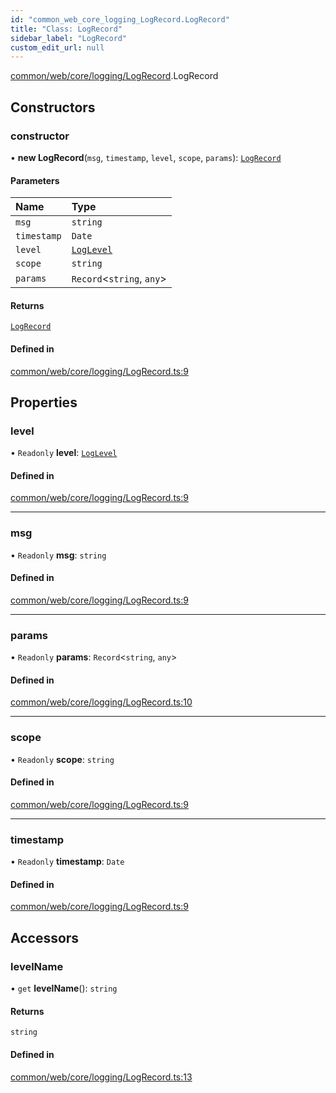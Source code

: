 ```yaml
---
id: "common_web_core_logging_LogRecord.LogRecord"
title: "Class: LogRecord"
sidebar_label: "LogRecord"
custom_edit_url: null
---
```


[common/web/core/logging/LogRecord](../modules/common_web_core_logging_LogRecord.md).LogRecord

## Constructors

### constructor

• **new LogRecord**(`msg`, `timestamp`, `level`, `scope`, `params`): [`LogRecord`](common_web_core_logging_LogRecord.LogRecord.md)

#### Parameters

| Name | Type |
| :------ | :------ |
| `msg` | `string` |
| `timestamp` | `Date` |
| `level` | [`LogLevel`](../enums/common_web_core_logging_LogRecord.LogLevel.md) |
| `scope` | `string` |
| `params` | `Record`<`string`, `any`\> |

#### Returns

[`LogRecord`](common_web_core_logging_LogRecord.LogRecord.md)

#### Defined in

[common/web/core/logging/LogRecord.ts:9](https://github.com/Soroush9978/rds-ng/blob/165bdc6/src/common/web/core/logging/LogRecord.ts#L9)

## Properties

### level

• `Readonly` **level**: [`LogLevel`](../enums/common_web_core_logging_LogRecord.LogLevel.md)

#### Defined in

[common/web/core/logging/LogRecord.ts:9](https://github.com/Soroush9978/rds-ng/blob/165bdc6/src/common/web/core/logging/LogRecord.ts#L9)

___

### msg

• `Readonly` **msg**: `string`

#### Defined in

[common/web/core/logging/LogRecord.ts:9](https://github.com/Soroush9978/rds-ng/blob/165bdc6/src/common/web/core/logging/LogRecord.ts#L9)

___

### params

• `Readonly` **params**: `Record`<`string`, `any`\>

#### Defined in

[common/web/core/logging/LogRecord.ts:10](https://github.com/Soroush9978/rds-ng/blob/165bdc6/src/common/web/core/logging/LogRecord.ts#L10)

___

### scope

• `Readonly` **scope**: `string`

#### Defined in

[common/web/core/logging/LogRecord.ts:9](https://github.com/Soroush9978/rds-ng/blob/165bdc6/src/common/web/core/logging/LogRecord.ts#L9)

___

### timestamp

• `Readonly` **timestamp**: `Date`

#### Defined in

[common/web/core/logging/LogRecord.ts:9](https://github.com/Soroush9978/rds-ng/blob/165bdc6/src/common/web/core/logging/LogRecord.ts#L9)

## Accessors

### levelName

• `get` **levelName**(): `string`

#### Returns

`string`

#### Defined in

[common/web/core/logging/LogRecord.ts:13](https://github.com/Soroush9978/rds-ng/blob/165bdc6/src/common/web/core/logging/LogRecord.ts#L13)
